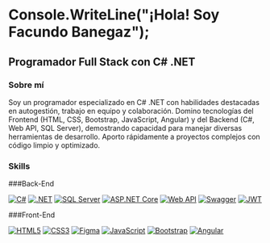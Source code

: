 # Console.WriteLine("¡Hola! Soy Facundo Banegaz");

## Programador Full Stack con C# .NET

### Sobre mí

Soy un programador especializado en C# .NET con habilidades destacadas en autogestión, trabajo en equipo y colaboración. Domino tecnologías del Frontend (HTML, CSS, Bootstrap, JavaScript, Angular) y del Backend (C#, Web API, SQL Server), demostrando capacidad para manejar diversas herramientas de desarrollo. Aporto rápidamente a proyectos complejos con código limpio y optimizado.

### Skills

###Back-End

<a href="https://img.icons8.com/color/48/000000/c-sharp-logo.png"><img src="https://img.icons8.com/color/48/000000/c-sharp-logo.png" alt="C#"></a>
<a href="https://img.icons8.com/color/48/000000/dot-net.png"><img src="https://img.icons8.com/color/48/000000/dot-net.png" alt=".NET"></a>
<a href="https://img.icons8.com/color/48/000000/sql.png"><img src="https://img.icons8.com/color/48/000000/sql.png" alt="SQL Server"></a>
<a href="https://img.icons8.com/color/48/000000/asp.png"><img src="https://img.icons8.com/color/48/000000/asp.png" alt="ASP.NET Core"></a>
<a href="https://img.icons8.com/color/48/000000/api-settings.png"><img src="https://img.icons8.com/color/48/000000/api-settings.png" alt="Web API"></a>
<a href="https://img.icons8.com/color/48/000000/api.png"><img src="https://img.icons8.com/color/48/000000/api.png" alt="Swagger"></a>
<a href="https://img.icons8.com/color/48/000000/token.png"><img src="https://img.icons8.com/color/48/000000/token.png" alt="JWT"></a>

###Front-End

<a href="https://img.icons8.com/color/48/000000/html-5.png"><img src="https://img.icons8.com/color/48/000000/html-5.png" alt="HTML5"></a>
<a href="https://img.icons8.com/color/48/000000/css3.png"><img src="https://img.icons8.com/color/48/000000/css3.png" alt="CSS3"></a>
<a href="https://img.icons8.com/color/48/000000/figma.png"><img src="https://img.icons8.com/color/48/000000/figma.png" alt="Figma"></a>
<a href="https://img.icons8.com/color/48/000000/javascript.png"><img src="https://img.icons8.com/color/48/000000/javascript.png" alt="JavaScript"></a>
<a href="https://img.icons8.com/color/48/000000/bootstrap.png"><img src="https://img.icons8.com/color/48/000000/bootstrap.png" alt="Bootstrap"></a>
<a href="https://img.icons8.com/color/48/000000/angularjs.png"><img src="https://img.icons8.com/color/48/000000/angularjs.png" alt="Angular"></a>
